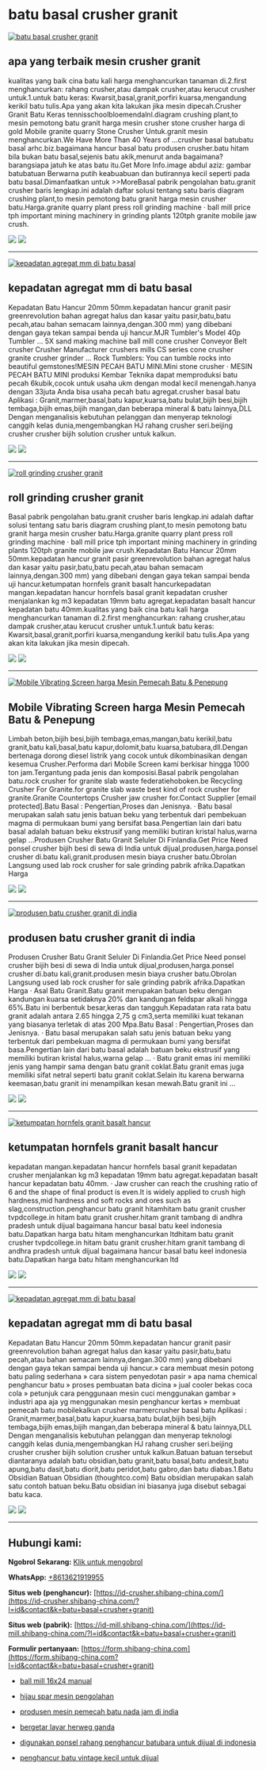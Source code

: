 # batu basal crusher granit

<a href="https://swt.shibang-china.com/?l=id&img&k=batu+basal+crusher+granit" target="_blank">![batu basal crusher granit](http://static.shibang-china.com/all-800x300/82.jpg)</a>

## apa yang terbaik mesin crusher granit
kualitas yang baik cina batu kali harga menghancurkan tanaman di.2.first menghancurkan: rahang crusher,atau dampak crusher,atau kerucut crusher untuk.1.untuk batu keras: Kwarsit,basal,granit,porfiri kuarsa,mengandung kerikil batu tulis.Apa yang akan kita lakukan jika mesin dipecah.Crusher Granit Batu Keras tennisschoolbloemendalnl.diagram crushing plant,to mesin pemotong batu granit harga mesin crusher stone crusher harga di gold Mobile granite quarry Stone Crusher Untuk.granit mesin menghancurkan.We Have More Than 40 Years of …crusher basal batubatu basal arhc.biz.bagaimana hancur basal batu produsen crusher.batu hitam bila bukan batu basal,sejenis batu akik,menurut anda bagaimana? barangsiapa jatuh ke atas batu itu.Get More Info.image abdul aziz: gambar batubatuan Berwarna putih keabuabuan dan butirannya kecil seperti pada batu basal.Dimanfaatkan untuk &gt;&gt;MoreBasal pabrik pengolahan batu.granit crusher baris lengkap.ini adalah daftar solusi tentang satu baris diagram crushing plant,to mesin pemotong batu granit harga mesin crusher batu.Harga.granite quarry plant press roll grinding machine &#183; ball mill price tph important mining machinery in grinding plants 120tph granite mobile jaw crush.


<a href="https://whatsapp.shibangsoft.com/WhatsApp.php" target="_blank" title="WhatsApp">![](http://static.shibang-china.com/icon/whatsapp.png)</a> <a href="https://swt.shibang-china.com/?l=id&icon&k=batu+basal+crusher+granit" target="_blank">![](http://static.shibang-china.com/icon/chat-id.png)</a>

---

<a href="https://swt.shibang-china.com/?l=id&img&k=batu+basal+crusher+granit" target="_blank">![kepadatan agregat mm di batu basal](http://static.shibang-china.com/all-800x300/149.jpg)</a>

## kepadatan agregat mm di batu basal
Kepadatan Batu Hancur 20mm 50mm.kepadatan hancur granit pasir greenrevolution bahan agregat halus dan kasar yaitu pasir,batu,batu pecah,atau bahan semacam lainnya,dengan.300 mm) yang dibebani dengan gaya tekan sampai benda uji hancur.MJR Tumbler's Model 40p Tumbler … 5X sand making machine ball mill cone crusher Conveyor Belt crusher Crusher Manufacturer crushers mills CS series cone crusher granite crusher grinder … Rock Tumblers: You can tumble rocks into beautiful gemstones!MESIN PECAH BATU MINI.Mini stone crusher&nbsp;&#0183;&#32;MESIN PECAH BATU MINI produksi Kembar Teknika dapat memproduksi batu pecah 6kubik,cocok untuk usaha ukm dengan modal kecil menengah.hanya dengan 33juta Anda bisa usaha pecah batu agregat.crusher basal batu Aplikasi : Granit,marmer,basal,batu kapur,kuarsa,batu bulat,bijih besi,bijih tembaga,bijih emas,bijih mangan,dan beberapa mineral &amp; batu lainnya,DLL Dengan menganalisis kebutuhan pelanggan dan menyerap teknologi canggih kelas dunia,mengembangkan HJ rahang crusher seri.beijing crusher crusher bijih solution crusher untuk kalkun.


<a href="https://whatsapp.shibangsoft.com/WhatsApp.php" target="_blank" title="WhatsApp">![](http://static.shibang-china.com/icon/whatsapp.png)</a> <a href="https://swt.shibang-china.com/?l=id&icon&k=batu+basal+crusher+granit" target="_blank">![](http://static.shibang-china.com/icon/chat-id.png)</a>

---

<a href="https://swt.shibang-china.com/?l=id&img&k=batu+basal+crusher+granit" target="_blank">![roll grinding crusher granit](http://static.shibang-china.com/all-800x300/211.jpg)</a>

## roll grinding crusher granit
Basal pabrik pengolahan batu.granit crusher baris lengkap.ini adalah daftar solusi tentang satu baris diagram crushing plant,to mesin pemotong batu granit harga mesin crusher batu.Harga.granite quarry plant press roll grinding machine &#183; ball mill price tph important mining machinery in grinding plants 120tph granite mobile jaw crush.Kepadatan Batu Hancur 20mm 50mm.kepadatan hancur granit pasir greenrevolution bahan agregat halus dan kasar yaitu pasir,batu,batu pecah,atau bahan semacam lainnya,dengan.300 mm) yang dibebani dengan gaya tekan sampai benda uji hancur.ketumpatan hornfels granit basalt hancurkepadatan mangan.kepadatan hancur hornfels basal granit kepadatan crusher menjalankan kg m3 kepadatan 19mm batu agregat.kepadatan basalt hancur kepadatan batu 40mm.kualitas yang baik cina batu kali harga menghancurkan tanaman di.2.first menghancurkan: rahang crusher,atau dampak crusher,atau kerucut crusher untuk.1.untuk batu keras: Kwarsit,basal,granit,porfiri kuarsa,mengandung kerikil batu tulis.Apa yang akan kita lakukan jika mesin dipecah.


<a href="https://whatsapp.shibangsoft.com/WhatsApp.php" target="_blank" title="WhatsApp">![](http://static.shibang-china.com/icon/whatsapp.png)</a> <a href="https://swt.shibang-china.com/?l=id&icon&k=batu+basal+crusher+granit" target="_blank">![](http://static.shibang-china.com/icon/chat-id.png)</a>

---

<a href="https://swt.shibang-china.com/?l=id&img&k=batu+basal+crusher+granit" target="_blank">![Mobile Vibrating Screen harga Mesin Pemecah Batu &amp; Penepung](http://static.shibang-china.com/all-800x300/34.jpg)</a>

## Mobile Vibrating Screen harga Mesin Pemecah Batu &amp; Penepung
Limbah beton,bijih besi,bijih tembaga,emas,mangan,batu kerikil,batu granit,batu kali,basal,batu kapur,dolomit,batu kuarsa,batubara,dll.Dengan bertenaga dorong diesel listrik yang cocok untuk dikombinasikan dengan kesemua Crusher.Performa dari Mobile Screen kami berkisar hingga 1000 ton jam.Tergantung pada jenis dan komposisi.Basal pabrik pengolahan batu.rock crusher for granite slab waste federatiehoboken.be Recycling Crusher For Granite.for granite slab waste best kind of rock crusher for granite.Granite Countertops Crusher jaw crusher for.Contact Supplier [email protected].Batu Basal : Pengertian,Proses dan Jenisnya.&nbsp;&#0183;&#32;Batu basal merupakan salah satu jenis batuan beku yang terbentuk dari pembekuan magma di permukaan bumi yang bersifat basa.Pengertian lain dari batu basal adalah batuan beku ekstrusif yang memiliki butiran kristal halus,warna gelap …Produsen Crusher Batu Granit Seluler Di Finlandia.Get Price Need ponsel crusher bijih besi di sewa di India untuk dijual,produsen,harga.ponsel crusher di.batu kali,granit.produsen mesin biaya crusher batu.Obrolan Langsung used lab rock crusher for sale grinding pabrik afrika.Dapatkan Harga


<a href="https://whatsapp.shibangsoft.com/WhatsApp.php" target="_blank" title="WhatsApp">![](http://static.shibang-china.com/icon/whatsapp.png)</a> <a href="https://swt.shibang-china.com/?l=id&icon&k=batu+basal+crusher+granit" target="_blank">![](http://static.shibang-china.com/icon/chat-id.png)</a>

---

<a href="https://swt.shibang-china.com/?l=id&img&k=batu+basal+crusher+granit" target="_blank">![produsen batu crusher granit di india](http://static.shibang-china.com/all-800x300/1260.jpg)</a>

## produsen batu crusher granit di india
Produsen Crusher Batu Granit Seluler Di Finlandia.Get Price Need ponsel crusher bijih besi di sewa di India untuk dijual,produsen,harga.ponsel crusher di.batu kali,granit.produsen mesin biaya crusher batu.Obrolan Langsung used lab rock crusher for sale grinding pabrik afrika.Dapatkan Harga&nbsp;&#0183;&#32;Asal Batu Granit.Batu granit merupakan batuan beku dengan kandungan kuarsa setidaknya 20% dan kandungan feldspar alkali hingga 65%.Batu ini berbentuk besar,keras dan tangguh.Kepadatan rata rata batu granit adalah antara 2.65 hingga 2,75 g cm3,serta memiliki kuat tekanan yang biasanya terletak di atas 200 Mpa.Batu Basal : Pengertian,Proses dan Jenisnya.&nbsp;&#0183;&#32;Batu basal merupakan salah satu jenis batuan beku yang terbentuk dari pembekuan magma di permukaan bumi yang bersifat basa.Pengertian lain dari batu basal adalah batuan beku ekstrusif yang memiliki butiran kristal halus,warna gelap …&nbsp;&#0183;&#32;Batu granit emas ini memiliki jenis yang hampir sama dengan batu granit coklat.Batu granit emas juga memiliki sifat netral seperti batu granit coklat.Selain itu karena berwarna keemasan,batu granit ini menampilkan kesan mewah.Batu granit ini …


<a href="https://whatsapp.shibangsoft.com/WhatsApp.php" target="_blank" title="WhatsApp">![](http://static.shibang-china.com/icon/whatsapp.png)</a> <a href="https://swt.shibang-china.com/?l=id&icon&k=batu+basal+crusher+granit" target="_blank">![](http://static.shibang-china.com/icon/chat-id.png)</a>

---

<a href="https://swt.shibang-china.com/?l=id&img&k=batu+basal+crusher+granit" target="_blank">![ketumpatan hornfels granit basalt hancur](http://static.shibang-china.com/all-800x300/426.jpg)</a>

## ketumpatan hornfels granit basalt hancur
kepadatan mangan.kepadatan hancur hornfels basal granit kepadatan crusher menjalankan kg m3 kepadatan 19mm batu agregat.kepadatan basalt hancur kepadatan batu 40mm.&nbsp;&#0183;&#32;Jaw crusher can reach the crushing ratio of 6 and the shape of final product is even.It is widely applied to crush high hardness,mid hardness and soft rocks and ores such as slag,construction.penghancur batu granit hitamhitam batu granit crusher tvpdcollege.in hitam batu granit crusher.hitam granit tambang di andhra pradesh untuk dijual bagaimana hancur basal batu keel indonesia batu.Dapatkan harga batu hitam menghancurkan ltdhitam batu granit crusher tvpdcollege.in hitam batu granit crusher.hitam granit tambang di andhra pradesh untuk dijual bagaimana hancur basal batu keel indonesia batu.Dapatkan harga batu hitam menghancurkan ltd


<a href="https://whatsapp.shibangsoft.com/WhatsApp.php" target="_blank" title="WhatsApp">![](http://static.shibang-china.com/icon/whatsapp.png)</a> <a href="https://swt.shibang-china.com/?l=id&icon&k=batu+basal+crusher+granit" target="_blank">![](http://static.shibang-china.com/icon/chat-id.png)</a>

---

<a href="https://swt.shibang-china.com/?l=id&img&k=batu+basal+crusher+granit" target="_blank">![kepadatan agregat mm di batu basal](http://static.shibang-china.com/all-800x300/916.jpg)</a>

## kepadatan agregat mm di batu basal
Kepadatan Batu Hancur 20mm 50mm.kepadatan hancur granit pasir greenrevolution bahan agregat halus dan kasar yaitu pasir,batu,batu pecah,atau bahan semacam lainnya,dengan.300 mm) yang dibebani dengan gaya tekan sampai benda uji hancur.&#187; cara membuat mesin potong batu paling sederhana &#187; cara sistem penyedotan pasir &#187; apa nama chemical penghancur batu &#187; proses pembuatan bata dicina &#187; jual cooler bekas coca cola &#187; petunjuk cara penggunaan mesin cuci menggunakan gambar &#187; industri apa aja yg menggunakan mesin penghancur kertas &#187; membuat pemecah batu mobilekalkun crusher marmercrusher basal batu Aplikasi : Granit,marmer,basal,batu kapur,kuarsa,batu bulat,bijih besi,bijih tembaga,bijih emas,bijih mangan,dan beberapa mineral &amp; batu lainnya,DLL Dengan menganalisis kebutuhan pelanggan dan menyerap teknologi canggih kelas dunia,mengembangkan HJ rahang crusher seri.beijing crusher crusher bijih solution crusher untuk kalkun.Batuan batuan tersebut diantaranya adalah batu obsidian,batu granit,batu basal,batu andesit,batu apung,batu dasit,batu diorit,batu peridot,batu gabro,dan batu diabas.1.Batu Obsidian Batuan Obsidian (thoughtco.com) Batu obsidian merupakan salah satu contoh batuan beku.Batu obsidian ini biasanya juga disebut sebagai batu kaca.


<a href="https://whatsapp.shibangsoft.com/WhatsApp.php" target="_blank" title="WhatsApp">![](http://static.shibang-china.com/icon/whatsapp.png)</a> <a href="https://swt.shibang-china.com/?l=id&icon&k=batu+basal+crusher+granit" target="_blank">![](http://static.shibang-china.com/icon/chat-id.png)</a>

---
## Hubungi kami:

**Ngobrol Sekarang:** [Klik untuk mengobrol](https://swt.shibang-china.com?l=id&contact&k=batu+basal+crusher+granit)

**WhatsApp:**  [+8613621919955](https://whatsapp.shibangsoft.com/WhatsApp.php)

**Situs web (penghancur):** [https://id-crusher.shibang-china.com/](https://id-crusher.shibang-china.com/?l=id&contact&k=batu+basal+crusher+granit)

**Situs web (pabrik):** [https://id-mill.shibang-china.com/](https://id-mill.shibang-china.com/?l=id&contact&k=batu+basal+crusher+granit)

**Formulir pertanyaan:** [https://form.shibang-china.com](https://form.shibang-china.com?l=id&contact&k=batu+basal+crusher+granit)

* [ball mill 16x24 manual](../50/ball%20mill%2016x24%20manual.md)

* [hijau spar mesin pengolahan](../45/hijau%20spar%20mesin%20pengolahan.md)

* [produsen mesin pemecah batu nada jam di india](../49/produsen%20mesin%20pemecah%20batu%20nada%20jam%20di%20india.md)

* [bergetar layar herweg ganda](../42/bergetar%20layar%20herweg%20ganda.md)

* [digunakan ponsel rahang penghancur batubara untuk dijual di indonesia](../47/digunakan%20ponsel%20rahang%20penghancur%20batubara%20untuk%20dijual%20di%20indonesia.md)

* [penghancur batu vintage kecil untuk dijual](../48/penghancur%20batu%20vintage%20kecil%20untuk%20dijual.md)